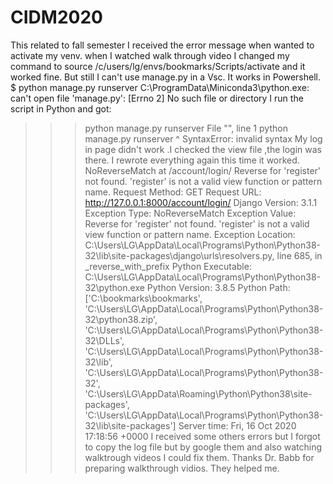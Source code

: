 # CIDM2020
This related to fall semester
I received the error message when wanted to activate my venv. when I watched walk through video I changed my command to source /c/users/lg/envs/bookmarks/Scripts/activate and it worked fine. But still I can't use manage.py in a Vsc. It works in Powershell.
$ python manage.py runserver
C:\ProgramData\Miniconda3\python.exe: can't open file 'manage.py': [Errno 2] No such file or directory 
I run the script in Python and got:
>>> python manage.py runserver
  File "<stdin>", line 1
    python manage.py runserver
           ^
SyntaxError: invalid syntax
  My log in page didn't work .I checked the view file ,the login was there. I rewrote everything again this time it worked.
  NoReverseMatch at /account/login/
Reverse for 'register' not found. 'register' is not a valid view function or pattern name.
Request Method:	GET
Request URL:	http://127.0.0.1:8000/account/login/
Django Version:	3.1.1
Exception Type:	NoReverseMatch
Exception Value:	
Reverse for 'register' not found. 'register' is not a valid view function or pattern name.
Exception Location:	C:\Users\LG\AppData\Local\Programs\Python\Python38-32\lib\site-packages\django\urls\resolvers.py, line 685, in _reverse_with_prefix
Python Executable:	C:\Users\LG\AppData\Local\Programs\Python\Python38-32\python.exe
Python Version:	3.8.5
Python Path:	
['C:\\bookmarks\\bookmarks',
 'C:\\Users\\LG\\AppData\\Local\\Programs\\Python\\Python38-32\\python38.zip',
 'C:\\Users\\LG\\AppData\\Local\\Programs\\Python\\Python38-32\\DLLs',
 'C:\\Users\\LG\\AppData\\Local\\Programs\\Python\\Python38-32\\lib',
 'C:\\Users\\LG\\AppData\\Local\\Programs\\Python\\Python38-32',
 'C:\\Users\\LG\\AppData\\Roaming\\Python\\Python38\\site-packages',
 'C:\\Users\\LG\\AppData\\Local\\Programs\\Python\\Python38-32\\lib\\site-packages']
Server time:	Fri, 16 Oct 2020 17:18:56 +0000
  I received some others errors but I forgot to copy the log file but by google them and also watching walktrough videos I could fix them. Thanks Dr. Babb for preparing walkthrough vidios. They helped me.
  
